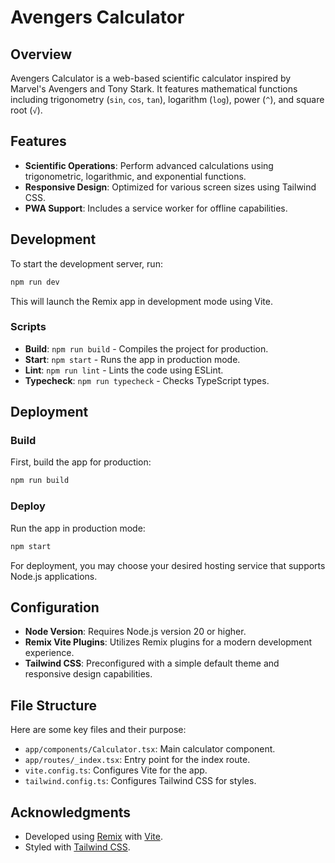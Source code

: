 # Avengers Calculator

## Overview

Avengers Calculator is a web-based scientific calculator inspired by Marvel's Avengers and Tony Stark. It features mathematical functions including trigonometry (`sin`, `cos`, `tan`), logarithm (`log`), power (`^`), and square root (`√`).

## Features

- **Scientific Operations**: Perform advanced calculations using trigonometric, logarithmic, and exponential functions.
- **Responsive Design**: Optimized for various screen sizes using Tailwind CSS.
- **PWA Support**: Includes a service worker for offline capabilities.

## Development

To start the development server, run:

```bash
npm run dev
```

This will launch the Remix app in development mode using Vite.

### Scripts

- **Build**: `npm run build` - Compiles the project for production.
- **Start**: `npm start` - Runs the app in production mode.
- **Lint**: `npm run lint` - Lints the code using ESLint.
- **Typecheck**: `npm run typecheck` - Checks TypeScript types.

## Deployment

### Build

First, build the app for production:

```bash
npm run build
```

### Deploy

Run the app in production mode:

```bash
npm start
```

For deployment, you may choose your desired hosting service that supports Node.js applications.

## Configuration

- **Node Version**: Requires Node.js version 20 or higher.
- **Remix Vite Plugins**: Utilizes Remix plugins for a modern development experience.
- **Tailwind CSS**: Preconfigured with a simple default theme and responsive design capabilities.

## File Structure

Here are some key files and their purpose:

- `app/components/Calculator.tsx`: Main calculator component.
- `app/routes/_index.tsx`: Entry point for the index route.
- `vite.config.ts`: Configures Vite for the app.
- `tailwind.config.ts`: Configures Tailwind CSS for styles.

## Acknowledgments

- Developed using [Remix](https://remix.run/) with [Vite](https://vitejs.dev/).
- Styled with [Tailwind CSS](https://tailwindcss.com/).
